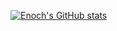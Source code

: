 [![Enoch's GitHub stats](https://github-readme-stats.vercel.app/api?username=enochkan&show_icons=true&theme=codeSTACKr&include_all_commits=True&hide_title=True&rank_icon=percentile&show=prs_merged)](https://github.com/anuraghazra/github-readme-stats)


